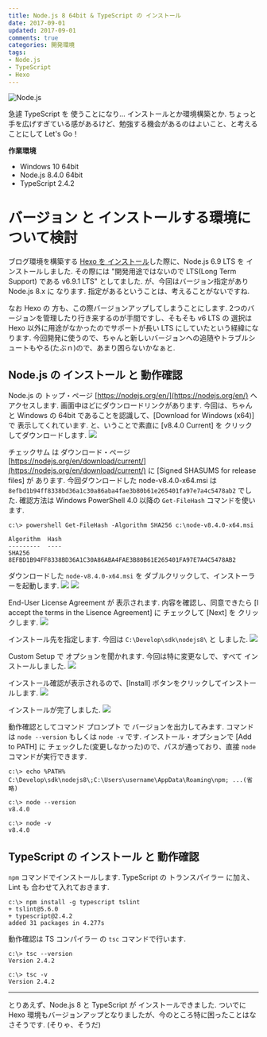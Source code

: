 ```yaml
---
title: Node.js 8 64bit & TypeScript の インストール
date: 2017-09-01
updated: 2017-09-01
comments: true
categories: 開発環境
tags:
- Node.js
- TypeScript
- Hexo
---
```


![](/assets/nodejs/nodejs.png "Node.js")

急遽 TypeScript を 使うことになり... インストールとか環境構築とか. ちょっと手を広げすぎている感があるけど、勉強する機会があるのはよいこと、と考えることにして Let's Go！

**作業環境**
- Windows 10 64bit
- Node.js 8.4.0 64bit
- TypeScript 2.4.2


# バージョン と インストールする環境について検討
ブログ環境を構築する [Hexo を インストール](/2016/11/01/HexoとGitHub-Pagesでブログ環境の構築/)した際に、Node.js 6.9 LTS を インストールしました. その際には "開発用途ではないので LTS(Long Term Support) である v6.9.1 LTS" としてました. が、今回はバージョン指定があり Node.js 8.x に なります.
指定があるということは、考えることがないですね.

なお Hexo の 方も、この際バージョンアップしてしまうことにします. 2つのバージョンを管理したり行き来するのが手間ですし、そもそも v6 LTS の 選択は Hexo 以外に用途がなかったのでサポートが長い LTS にしていたという経緯になります. 今回開発に使うので、ちゃんと新しいバージョンへの追随やトラブルシュートもやる(たぶｎ)ので、あまり困らないかなぁと.


## Node.js の インストール と 動作確認
Node.js の トップ・ページ [https://nodejs.org/en/](https://nodejs.org/en/) へ アクセスします.
画面中ほどにダウンロードリンクがあります.
今回は、ちゃんと Windows の 64bit であることを認識して、[Download for Windows (x64)] で 表示してくれています. と、いうことで素直に [v8.4.0 Current] を クリックしてダウンロードします.
![](/assets/nodejs/install-8/01.png)

チェックサム は ダウンロード・ページ [https://nodejs.org/en/download/current/](https://nodejs.org/en/download/current/) に [Signed SHASUMS for release files] が あります. 今回ダウンロードした node-v8.4.0-x64.msi は `8efbd1b94ff8338bd36a1c30a86aba4fae3b80b61e265401fa97e7a4c5478ab2` でした.
確認方法は Windows PowerShell 4.0 以降の `Get-FileHash` コマンドを使います.
```console
c:\> powershell Get-FileHash -Algorithm SHA256 c:\node-v8.4.0-x64.msi

Algorithm  Hash
---------  ----
SHA256     8EFBD1B94FF8338BD36A1C30A86ABA4FAE3B80B61E265401FA97E7A4C5478AB2
```

ダウンロードした `node-v8.4.0-x64.msi` を ダブルクリックして、インストーラーを起動します.
![](/assets/nodejs/install-8/02.png)
![](/assets/nodejs/install-8/03.png)

End-User License Agreement が 表示されます. 内容を確認し、同意できたら [I accept the terms in the Lisence Agreement] に チェックして [Next] を クリックします.
![](/assets/nodejs/install-8/04.png)

インストール先を指定します. 今回は `C:\Develop\sdk\nodejs8\` と しました.
![](/assets/nodejs/install-8/05.png)

Custom Setup で オプションを聞かれます. 今回は特に変更なしで、すべて インストールしました.
![](/assets/nodejs/install-8/06.png)

インストール確認が表示されるので、[Install] ボタンをクリックしてインストールします.
![](/assets/nodejs/install-8/07.png)

インストールが完了しました.
![](/assets/nodejs/install-8/08.png)

動作確認としてコマンド プロンプト で バージョンを出力してみます. コマンドは `node --version` もしくは `node -v` です. インストール・オプションで [Add to PATH] に チェックした(変更しなかった)ので、パスが通っており、直接 `node` コマンドが実行できます.
```console
c:\> echo %PATH%
C:\Develop\sdk\nodejs8\;C:\Users\username\AppData\Roaming\npm; ...(省略)

c:\> node --version
v8.4.0

c:\> node -v
v8.4.0
```


## TypeScript の インストール と 動作確認
`npm` コマンドでインストールします. TypeScript の トランスパイラー に加え、Lint も 合わせて入れておきます.
```console
c:\> npm install -g typescript tslint
+ tslint@5.6.0
+ typescript@2.4.2
added 31 packages in 4.277s
```

動作確認は TS コンパイラー の `tsc` コマンドで行います.
```console
c:\> tsc --version
Version 2.4.2

c:\> tsc -v
Version 2.4.2
```



- - - -
とりあえず、Node.js 8 と TypeScript が インストールできました. ついでに Hexo 環境もバージョンアップとなりましたが、今のところ特に困ったことはなさそうです. (そりゃ、そうだ)
